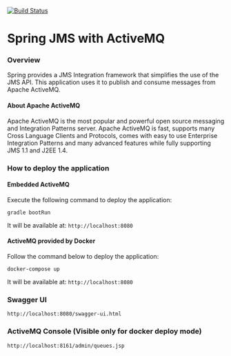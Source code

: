 [![Build Status](https://travis-ci.com/rafael-pieri/spring-jms-activemq.svg?branch=master)](https://travis-ci.com/rafael-pieri/spring-jms-activemq)

# Spring JMS with ActiveMQ

### Overview
Spring provides a JMS Integration framework that simplifies the use of the JMS API.
This application uses it to publish and consume messages from Apache ActiveMQ.

#### About Apache ActiveMQ
Apache ActiveMQ is the most popular and powerful open source messaging and Integration Patterns server.
Apache ActiveMQ is fast, supports many Cross Language Clients and Protocols, comes with easy 
to use Enterprise Integration Patterns and many advanced features while fully supporting JMS 1.1 and J2EE 1.4. 

### How to deploy the application

#### Embedded ActiveMQ
Execute the following command to deploy the application:

```gradle bootRun```

It will be available at: `http://localhost:8080`

#### ActiveMQ provided by Docker
Follow the command below to deploy the application:

```docker-compose up```

It will be available at: `http://localhost:8080`

### Swagger UI
```http://localhost:8080/swagger-ui.html```

### ActiveMQ Console (Visible only for docker deploy mode)
```http://localhost:8161/admin/queues.jsp```




